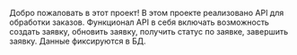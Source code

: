 Добро пожаловать в этот проект!
В этом проекте реализовано API для обработки заказов.
Функционал API в себя включать возможность создать заявку, обновить заявку, получить статус по заявке, завершить заявку. 
Данные фиксируются в БД.
